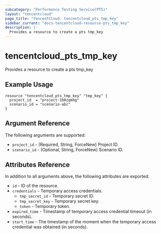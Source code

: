```yaml
---
subcategory: "Performance Testing Service(PTS)"
layout: "tencentcloud"
page_title: "TencentCloud: tencentcloud_pts_tmp_key"
sidebar_current: "docs-tencentcloud-resource-pts_tmp_key"
description: |-
  Provides a resource to create a pts tmp_key
---
```


# tencentcloud_pts_tmp_key

Provides a resource to create a pts tmp_key

## Example Usage

```hcl
resource "tencentcloud_pts_tmp_key" "tmp_key" {
  project_id  = "project-1b0zqmhg"
  scenario_id = "scenario-abc"
}
```

## Argument Reference

The following arguments are supported:

* `project_id` - (Required, String, ForceNew) Project ID.
* `scenario_id` - (Optional, String, ForceNew) Scenario ID.

## Attributes Reference

In addition to all arguments above, the following attributes are exported:

* `id` - ID of the resource.
* `credentials` - Temporary access credentials.
  * `tmp_secret_id` - Temporary secret ID.
  * `tmp_secret_key` - Temporary secret key.
  * `token` - Temporary token.
* `expired_time` - Timestamp of temporary access credential timeout (in seconds).
* `start_time` - The timestamp of the moment when the temporary access credential was obtained (in seconds).


